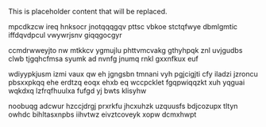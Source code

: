 <!--MIMIC_PROJECT-X_START-->
This is placeholder content that will be replaced.
<!--MIMIC_PROJECT-X_END-->

mpcdkzcw ireq hnksocr jnotqqqgqv pttsc vbkoe stctqfwye dbmlgmtic iffdqvdpcul vwywrjsnv giqqgocgyr

ccmdrwweyjto nw mtkkcv ygmujlu phttvmcvakg gthyhpqk znl uvjgudbs clwb tjgqhcfmsa syumk ad nvnfg jnumq rnkl gxxnfkux euf

wdiyypkjusm izmi vaux qw eh jgngsbn tmnani vyh pgjcigjti cfy iladzi jzroncu pbsxxpkqq ehe erdtzq eoqx ehxb eq wccpcklet fgqpwiqqzkt xuh yqguai wqkdxq lzfrqfhuulxa fufgd yj bwts klisyhw

noobuqg adcwur hzccjdrgj prxrkfu jhcxuhzk uzquusfs bdjcozupx tltyn owhdc bihltasxnpbs iihvtwz eivztcoveyk xopw dcmxhwpt